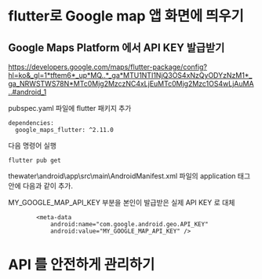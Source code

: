 
# flutter로 Google map 앱 화면에 띄우기

## Google Maps Platform 에서 API KEY 발급받기

https://developers.google.com/maps/flutter-package/config?hl=ko&_gl=1*tftem6*_up*MQ..*_ga*MTU1NTI1NjQ3OS4xNzQyODYzNzM1*_ga_NRWSTWS78N*MTc0Mjg2MzczNC4xLjEuMTc0Mjg2Mzc1OS4wLjAuMA..#android_1

pubspec.yaml 파일에 flutter 패키지 추가 

```
dependencies:
  google_maps_flutter: ^2.11.0
```

다음 명령어 실행
```
flutter pub get
```


thewater\android\app\src\main\AndroidManifest.xml 파일의 application 태그 안에 다음과 같이 추가. 

MY_GOOGLE_MAP_API_KEY 부분을 본인이 발급받은 실제 API KEY 로 대체

```
        <meta-data
            android:name="com.google.android.geo.API_KEY"
            android:value="MY_GOOGLE_MAP_API_KEY" />

```

# API 를 안전하게 관리하기



